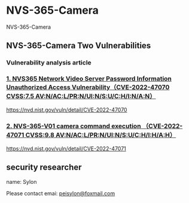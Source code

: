 # NVS-365-Camera
NVS-365-Camera


## NVS-365-Camera Two Vulnerabilities
### Vulnerability analysis article


### [1. NVS365 Network Video Server Password Information Unauthorized Access Vulnerability（CVE-2022-47070  CVSS:7.5 AV:N/AC:L/PR:N/UI:N/S:U/C:H/I:N/A:N）](https://github.com/Sylon001/NVS-365-Camera/tree/master/NVS365%20Network%20Video%20Server%20Password%20Information%20Unauthorized%20Access%20Vulnerability)
https://nvd.nist.gov/vuln/detail/CVE-2022-47070
### [2. NVS-365-V01 camera command execution （CVE-2022-47071  CVSS:9.8 AV:N/AC:L/PR:N/UI:N/S:U/C:H/I:H/A:H）](https://github.com/Sylon001/NVS-365-Camera/tree/master/NVS-365-V01%20camera%20command%20execution)
https://nvd.nist.gov/vuln/detail/CVE-2022-47071


## security researcher
name:   Sylon  

Please contact emai: peisylon@foxmail.com
